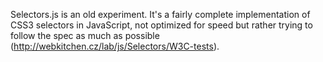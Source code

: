 Selectors.js is an old experiment. It's a fairly complete implementation of CSS3 selectors in JavaScript, not optimized for speed but rather trying to follow the spec as much as possible (http://webkitchen.cz/lab/js/Selectors/W3C-tests).
